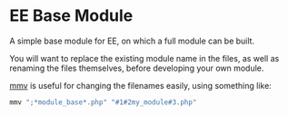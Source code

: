 # EE Base Module

A simple base module for EE, on which a full module can be built.

You will want to replace the existing module name in the files,
as well as renaming the files themselves, before developing your
own module.

[mmv](http://linux.die.net/man/1/mmv) is useful for changing the
filenames easily, using something like:

```bash
mmv ";*module_base*.php" "#1#2my_module#3.php"
```
